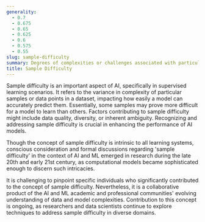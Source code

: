 ```yaml
---
generality:
  - 0.7
  - 0.675
  - 0.65
  - 0.625
  - 0.6
  - 0.575
  - 0.55
slug: sample-difficulty
summary: Degrees of complexities or challenges associated with particular samples or data points in a data set.
title: Sample Difficulty
---
```


Sample difficulty is an important aspect of AI, specifically in supervised learning scenarios. It refers to the variance in complexity of particular samples or data points in a dataset, impacting how easily a model can accurately predict them. Essentially, some samples may prove more difficult for a model to learn than others. Factors contributing to sample difficulty might include data quality, diversity, or inherent ambiguity. Recognizing and addressing sample difficulty is crucial in enhancing the performance of AI models.

Though the concept of sample difficulty is intrinsic to all learning systems, conscious consideration and formal discussions regarding 'sample difficulty' in the context of AI and ML emerged in research during the late 20th and early 21st century, as computational models became sophisticated enough to discern such intricacies.

It is challenging to pinpoint specific individuals who significantly contributed to the concept of sample difficulty. Nevertheless, it is a collaborative product of the AI and ML academic and professional communities' evolving understanding of data and model complexities. Contribution to this concept is ongoing, as researchers and data scientists continue to explore techniques to address sample difficulty in diverse domains.
